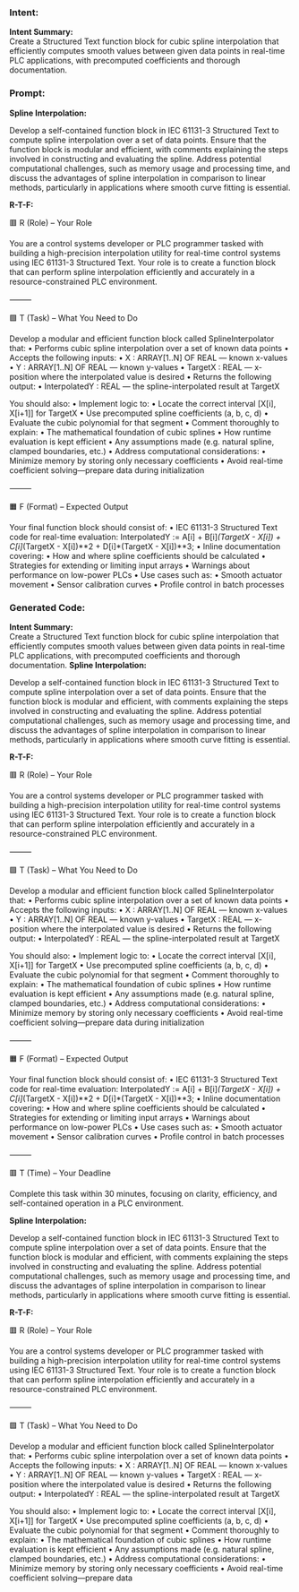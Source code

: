 ### Intent:
**Intent Summary:**  
Create a Structured Text function block for cubic spline interpolation that efficiently computes smooth values between given data points in real-time PLC applications, with precomputed coefficients and thorough documentation.

### Prompt:
**Spline Interpolation:**

Develop a self-contained function block in IEC 61131-3 Structured Text to compute spline interpolation over a set of data points. Ensure that the function block is modular and efficient, with comments explaining the steps involved in constructing and evaluating the spline. Address potential computational challenges, such as memory usage and processing time, and discuss the advantages of spline interpolation in comparison to linear methods, particularly in applications where smooth curve fitting is essential.

**R-T-F:**

🟥 R (Role) – Your Role

You are a control systems developer or PLC programmer tasked with building a high-precision interpolation utility for real-time control systems using IEC 61131-3 Structured Text. Your role is to create a function block that can perform spline interpolation efficiently and accurately in a resource-constrained PLC environment.

⸻

🟩 T (Task) – What You Need to Do

Develop a modular and efficient function block called SplineInterpolator that:
	•	Performs cubic spline interpolation over a set of known data points
	•	Accepts the following inputs:
	•	X : ARRAY[1..N] OF REAL — known x-values
	•	Y : ARRAY[1..N] OF REAL — known y-values
	•	TargetX : REAL — x-position where the interpolated value is desired
	•	Returns the following output:
	•	InterpolatedY : REAL — the spline-interpolated result at TargetX

You should also:
	•	Implement logic to:
	•	Locate the correct interval [X[i], X[i+1]] for TargetX
	•	Use precomputed spline coefficients (a, b, c, d)
	•	Evaluate the cubic polynomial for that segment
	•	Comment thoroughly to explain:
	•	The mathematical foundation of cubic splines
	•	How runtime evaluation is kept efficient
	•	Any assumptions made (e.g. natural spline, clamped boundaries, etc.)
	•	Address computational considerations:
	•	Minimize memory by storing only necessary coefficients
	•	Avoid real-time coefficient solving—prepare data during initialization

⸻

🟧 F (Format) – Expected Output

Your final function block should consist of:
	•	IEC 61131-3 Structured Text code for real-time evaluation:
 InterpolatedY := A[i] + B[i]*(TargetX - X[i]) + C[i]*(TargetX - X[i])**2 + D[i]*(TargetX - X[i])**3;
 	•	Inline documentation covering:
	•	How and where spline coefficients should be calculated
	•	Strategies for extending or limiting input arrays
	•	Warnings about performance on low-power PLCs
	•	Use cases such as:
	•	Smooth actuator movement
	•	Sensor calibration curves
	•	Profile control in batch processes

### Generated Code:
**Intent Summary:**  
Create a Structured Text function block for cubic spline interpolation that efficiently computes smooth values between given data points in real-time PLC applications, with precomputed coefficients and thorough documentation.
**Spline Interpolation:**

Develop a self-contained function block in IEC 61131-3 Structured Text to compute spline interpolation over a set of data points. Ensure that the function block is modular and efficient, with comments explaining the steps involved in constructing and evaluating the spline. Address potential computational challenges, such as memory usage and processing time, and discuss the advantages of spline interpolation in comparison to linear methods, particularly in applications where smooth curve fitting is essential.

**R-T-F:**

🟥 R (Role) – Your Role

You are a control systems developer or PLC programmer tasked with building a high-precision interpolation utility for real-time control systems using IEC 61131-3 Structured Text. Your role is to create a function block that can perform spline interpolation efficiently and accurately in a resource-constrained PLC environment.

⸻

🟩 T (Task) – What You Need to Do

Develop a modular and efficient function block called SplineInterpolator that:
	•	Performs cubic spline interpolation over a set of known data points
	•	Accepts the following inputs:
	•	X : ARRAY[1..N] OF REAL — known x-values
	•	Y : ARRAY[1..N] OF REAL — known y-values
	•	TargetX : REAL — x-position where the interpolated value is desired
	•	Returns the following output:
	•	InterpolatedY : REAL — the spline-interpolated result at TargetX

You should also:
	•	Implement logic to:
	•	Locate the correct interval [X[i], X[i+1]] for TargetX
	•	Use precomputed spline coefficients (a, b, c, d)
	•	Evaluate the cubic polynomial for that segment
	•	Comment thoroughly to explain:
	•	The mathematical foundation of cubic splines
	•	How runtime evaluation is kept efficient
	•	Any assumptions made (e.g. natural spline, clamped boundaries, etc.)
	•	Address computational considerations:
	•	Minimize memory by storing only necessary coefficients
	•	Avoid real-time coefficient solving—prepare data during initialization

⸻

🟧 F (Format) – Expected Output

Your final function block should consist of:
	•	IEC 61131-3 Structured Text code for real-time evaluation:
 InterpolatedY := A[i] + B[i]*(TargetX - X[i]) + C[i]*(TargetX - X[i])**2 + D[i]*(TargetX - X[i])**3;
 	•	Inline documentation covering:
	•	How and where spline coefficients should be calculated
	•	Strategies for extending or limiting input arrays
	•	Warnings about performance on low-power PLCs
	•	Use cases such as:
	•	Smooth actuator movement
	•	Sensor calibration curves
	•	Profile control in batch processes

⸻

🟥 T (Time) – Your Deadline

Complete this task within 30 minutes, focusing on clarity, efficiency, and self-contained operation in a PLC environment.

**Spline Interpolation:**

Develop a self-contained function block in IEC 61131-3 Structured Text to compute spline interpolation over a set of data points. Ensure that the function block is modular and efficient, with comments explaining the steps involved in constructing and evaluating the spline. Address potential computational challenges, such as memory usage and processing time, and discuss the advantages of spline interpolation in comparison to linear methods, particularly in applications where smooth curve fitting is essential.

**R-T-F:**

🟥 R (Role) – Your Role

You are a control systems developer or PLC programmer tasked with building a high-precision interpolation utility for real-time control systems using IEC 61131-3 Structured Text. Your role is to create a function block that can perform spline interpolation efficiently and accurately in a resource-constrained PLC environment.

⸻

🟩 T (Task) – What You Need to Do

Develop a modular and efficient function block called SplineInterpolator that:
	•	Performs cubic spline interpolation over a set of known data points
	•	Accepts the following inputs:
	•	X : ARRAY[1..N] OF REAL — known x-values
	•	Y : ARRAY[1..N] OF REAL — known y-values
	•	TargetX : REAL — x-position where the interpolated value is desired
	•	Returns the following output:
	•	InterpolatedY : REAL — the spline-interpolated result at TargetX

You should also:
	•	Implement logic to:
	•	Locate the correct interval [X[i], X[i+1]] for TargetX
	•	Use precomputed spline coefficients (a, b, c, d)
	•	Evaluate the cubic polynomial for that segment
	•	Comment thoroughly to explain:
	•	The mathematical foundation of cubic splines
	•	How runtime evaluation is kept efficient
	•	Any assumptions made (e.g. natural spline, clamped boundaries, etc.)
	•	Address computational considerations:
	•	Minimize memory by storing only necessary coefficients
	•	Avoid real-time coefficient solving—prepare data

